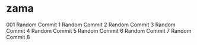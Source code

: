 # zama
001
Random Commit 1
Random Commit 2
Random Commit 3
Random Commit 4
Random Commit 5
Random Commit 6
Random Commit 7
Random Commit 8
